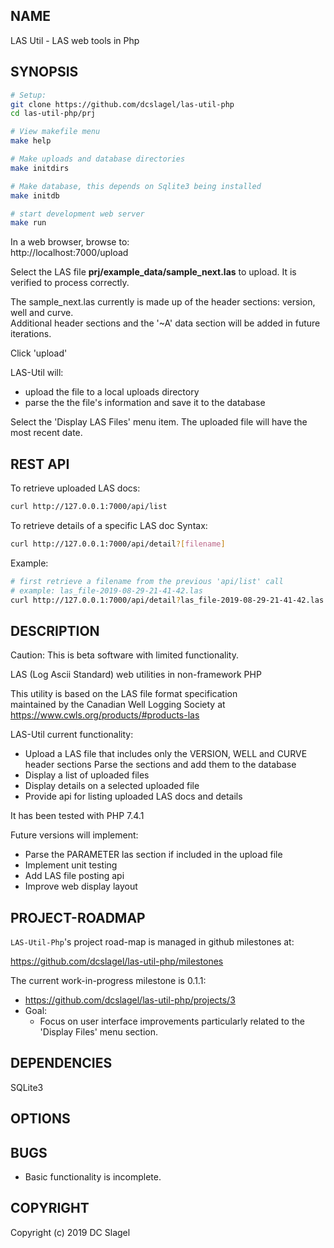 NAME
----

LAS Util - LAS web tools in Php 

SYNOPSIS
--------

 ```bash
# Setup:
git clone https://github.com/dcslagel/las-util-php
cd las-util-php/prj

# View makefile menu
make help

# Make uploads and database directories
make initdirs

# Make database, this depends on Sqlite3 being installed
make initdb

# start development web server
make run
```

In a web browser, browse to:    
http://localhost:7000/upload

Select the LAS file **prj/example_data/sample_next.las** to upload.  It is
verified to process correctly.

The sample_next.las currently is made up of the header sections: version, well
and curve.  
Additional header sections and the '~A' data section will be added
in future iterations.

Click 'upload'    

  LAS-Util will:
  - upload the file to a local uploads directory
  - parse the the file's information and save it to the database

Select the 'Display LAS Files' menu item. The uploaded file will have the most recent date.

REST API
--------

To retrieve uploaded LAS docs:
```bash
curl http://127.0.0.1:7000/api/list
```

To retrieve details of a specific LAS doc 
Syntax:    
```bash
curl http://127.0.0.1:7000/api/detail?[filename]    
```

Example:     
```bash
# first retrieve a filename from the previous 'api/list' call
# example: las_file-2019-08-29-21-41-42.las
curl http://127.0.0.1:7000/api/detail?las_file-2019-08-29-21-41-42.las
```


DESCRIPTION
-----------
Caution: This is beta software with limited functionality.

LAS (Log Ascii Standard) web utilities in non-framework PHP

This utility is based on the LAS file format specification   
maintained by the Canadian Well Logging Society at   
https://www.cwls.org/products/#products-las


LAS-Util current functionality:
- Upload a LAS file that includes only the VERSION, WELL and CURVE header
  sections
  Parse the sections and add them to the database
- Display a list of uploaded files
- Display details on a selected uploaded file
- Provide api for listing uploaded LAS docs and details


It has been tested with PHP 7.4.1 


Future versions will implement:
- Parse the PARAMETER las section if included in the upload file
- Implement unit testing
- Add LAS file posting api
- Improve web display layout

PROJECT-ROADMAP
---------------
`LAS-Util-Php`'s project road-map is managed in github milestones at:    

https://github.com/dcslagel/las-util-php/milestones

The current work-in-progress milestone is 0.1.1:

- https://github.com/dcslagel/las-util-php/projects/3
- Goal: 
  - Focus on user interface improvements particularly related to the 'Display Files' menu section.


DEPENDENCIES
------------

SQLite3



OPTIONS
-------


BUGS
----

- Basic functionality is incomplete.


COPYRIGHT
------

Copyright (c) 2019 DC Slagel
